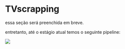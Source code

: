 # TVscrapping

essa seção será preenchida em breve.

entretanto, até o estágio atual temos o seguinte pipeline:

[![](https://mermaid.ink/img/pako:eNqVktFqwyAUhl9FzlUG7Qtk0Jvmchmha3clhDM9a6VRgzGB0fbdp6YrW7LB6o1Hv_-I_885gbCSIIe9w_bAtsUjNywsYY0n47P1uD9crzUqU0s1ZGUoWKGGL7AnX7fOyl74WqCTWTUe2Docvov8UBvUlG1f2XPYJ6i1TSSVbSZAoxMYURmLaZdTIr1YxWICe9d0ke02T11EP_yx5XJ1MzXxGNl5Q4Le6Dzz94ftWc_V7jyA35TB_f-EKY07vpACukMfM0tRwQI0uZCIDCNyig9w8AfSxCEPpUR35MDNJeiw9_blwwjI37HpaAF9K9FToTCMlr7dklTeunIcujR7l0_dT9sK?type=png)](https://mermaid.live/edit#pako:eNqVktFqwyAUhl9FzlUG7Qtk0Jvmchmha3clhDM9a6VRgzGB0fbdp6YrW7LB6o1Hv_-I_885gbCSIIe9w_bAtsUjNywsYY0n47P1uD9crzUqU0s1ZGUoWKGGL7AnX7fOyl74WqCTWTUe2Docvov8UBvUlG1f2XPYJ6i1TSSVbSZAoxMYURmLaZdTIr1YxWICe9d0ke02T11EP_yx5XJ1MzXxGNl5Q4Le6Dzz94ftWc_V7jyA35TB_f-EKY07vpACukMfM0tRwQI0uZCIDCNyig9w8AfSxCEPpUR35MDNJeiw9_blwwjI37HpaAF9K9FToTCMlr7dklTeunIcujR7l0_dT9sK)
